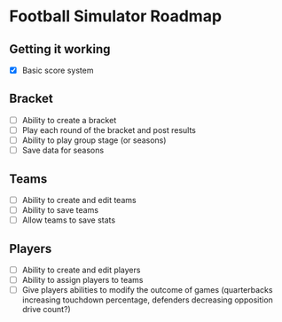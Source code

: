 # Football Simulator Roadmap

## Getting it working
- [x] Basic score system

## Bracket
- [ ] Ability to create a bracket
- [ ] Play each round of the bracket and post results
- [ ] Ability to play group stage (or seasons)
- [ ] Save data for seasons

## Teams
- [ ] Ability to create and edit teams
- [ ] Ability to save teams
- [ ] Allow teams to save stats

## Players
- [ ] Ability to create and edit players
- [ ] Ability to assign players to teams
- [ ] Give players abilities to modify the outcome of games (quarterbacks increasing touchdown percentage, defenders decreasing opposition drive count?)